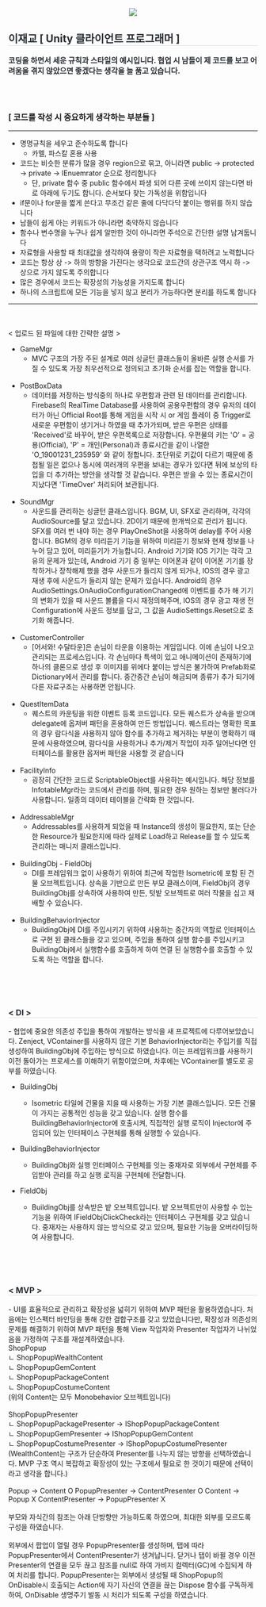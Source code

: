 <div align= "center">
    <img src="https://capsule-render.vercel.app/api?type=rounded&color=bbf1c9&height=120&text=Style%20참조용%20Code%20입니다&animation=fadeIn&fontColor=2a2727&fontSize=40" />
    </div>
    <div style="text-align: left;"> 
    <h2 style="border-bottom: 1px solid #d8dee4; color: #282d33;"> 이재교 [ Unity 클라이언트 프로그래머 ] </h2>  
    <div style="font-weight: 700; font-size: 15px; text-align: left; color: #282d33;">코딩을 하면서 세운 규칙과 스타일의 예시입니다. 협업 시 남들이 제 코드를 보고 어려움을 겪지 않았으면 좋겠다는 생각을 늘 품고 있습니다.</li> </div> 
    </div>

<br><br>
### [ 코드를 작성 시 중요하게 생각하는 부분들 ]
-----------------------
* 명명규칙을 세우고 준수하도록 합니다 <br>
  - 카멜, 파스칼 혼용 사용
* 코드는 비슷한 분류가 많을 경우 region으로 묶고, 아니라면 public -> protected -> private -> IEnuemrator 순으로 정리합니다 <br>
  - 단, private 함수 중 public 함수에서 파생 되어 다른 곳에 쓰이지 않는다면 바로 아래에 두기도 합니다. 순서보다 찾는 가독성을 위함입니다
* if문이나 for문을 짧게 쓴다고 무조건 같은 줄에 다닥다닥 붙이는 행위를 하지 않습니다
* 남들이 쉽게 아는 키워드가 아니라면 축약하지 않습니다
* 함수나 변수명을 누구나 쉽게 알만한 것이 아니라면 주석으로 간단한 설명 남겨둡니다
* 자료형을 사용할 때 최대값을 생각하여 용량이 작은 자료형을 택하려고 노력합니다
* 코드는 항상 상 -> 하의 방향을 가진다는 생각으로 코드간의 상관구조 역시 하 -> 상으로 가지 않도록 주의합니다
* 많은 경우에서 코드는 확장성의 가능성을 가지도록 합니다
* 하나의 스크립트에 모든 기능을 넣지 않고 분리가 가능하다면 분리를 하도록 합니다
---------------------
<br><br>
< 업로드 된 파일에 대한 간략한 설명 >
* GameMgr <br>
  - MVC 구조의 가장 주된 설계로 여러 싱글턴 클래스들이 올바른 실행 순서를 가질 수 있도록 가장 최우선적으로 정의되고 초기화 순서를 잡는 역할을 합니다.
<br><br>
* PostBoxData <br>
  - 데이터를 저장하는 방식중의 하나로 우편함과 관련 된 데이터를 관리합니다. Firebase의 RealTime Database를 사용하여 공용우편함의 경우
  유저의 데이터가 아닌 Official Root를 통해 게임을 시작 시 or 게임 플레이 중 Trigger로 새로운 우편함이 생기거나 하였을 때 추가가되며,
  받은 우편은 상태를 'Received'로 바꾸어, 받은 우편목록으로 저장합니다. 우편물의 키는 'O' = 공용(Official), 'P' = 개인(Personal)과
  종료시간을 같이 나열한 'O_19001231_235959' 와 같이 정합니다. 초단위로 키값이 다르기 때문에 중첩될 일은 없으나 동시에 여러개의 우편을 보내는
  경우가 있다면 뒤에 보상의 타입을 더 추가하는 방안을 생각할 것 같습니다. 우편은 받을 수 있는 종료시간이 지났다면 'TimeOver' 처리되어 보관됩니다.
<br><br>
* SoundMgr <br>
  - 사운드를 관리하는 싱글턴 클래스입니다. BGM, UI, SFX로 관리하며, 각각의 AudioSource를 달고 있습니다. 2D이기 때문에 한개씩으로 관리가 됩니다.
  SFX를 여러 번 내야 하는 경우 PlayOneShot을 사용하여 delay를 주어 사용합니다. BGM의 경우 미리듣기 기능을 위하여 미리듣기 정보와 현재 정보를
  나누어 담고 있어, 미리듣기가 가능합니다.
  Android 기기와 IOS 기기는 각각 고유의 문제가 있는데, Android 기기 중 일부는 이어폰과 같이 이어폰 기기를 장착하거나 장착해제 했을 경우
  사운드가 들리지 않게 되거나, IOS의 경우 광고 재생 후에 사운드가 들리지 않는 문제가 있습니다.
  Android의 경우 AudioSettings.OnAudioConfigurationChanged에 이벤트를 추가 해 기기의 변화가 있을 때 사운드 볼륨을 다시 재정의해주며,
  IOS의 경우 광고 재생 전 Configuration에 사운드 정보를 담고, 그 값을 AudioSettings.Reset으로 초기화 해줍니다.
<br><br>
* CustomerController <br>
  - [어서와! 수달타운]은 손님이 타운을 이용하는 게임입니다. 이에 손님이 나오고 관리되는 프로세스입니다. 각 손님마다 특색이 있고 애니메이션이 존재하기에
  하나의 클론으로 생성 후 이미지를 위에다 붙이는 방식은 불가하여 Prefab화로 Dictionary에서 관리를 합니다. 중간중간 손님이 해금되며 종류가 추가 되기에
  다른 자료구조는 사용하면 안됩니다.
<br><br>
* QuestItemData
  - 퀘스트의 카운팅을 위한 이벤트 등록 코드입니다. 모든 퀘스트가 상속을 받으며 delegate에 옵저버 패턴을 혼용하여 만든 방법입니다. 퀘스트라는 명확한 목표의 경우
  람다식을 사용하지 않아 함수를 추가하고 제거하는 부분이 명확하기 때문에 사용하였으며, 람다식을 사용하거나 추가/제거 작업이 자주 일어난다면
  인터페이스를 활용한 옵저버 패턴을 사용할 것 같습니다
<br><br>
* FacilityInfo <br>
  - 굉장히 간단한 코드로 ScriptableObject를 사용하는 예시입니다. 해당 정보를 InfotableMgr라는 코드에서 관리를 하며, 필요한 경우
  원하는 정보만 불러다가 사용합니다. 일종의 데이터 테이블을 간략화 한 것입니다.
<br><br>
* AddressableMgr <br>
  - Addressables를 사용하게 되었을 때 Instance의 생성이 필요한지, 또는 단순한 Resource가 필요한지에 따라 실제로 Load하고 Release를
    할 수 있도록 관리하는 매니저 클래스입니다.
<br><br>
* BuildingObj - FieldObj <br>
  - DI를 프레임워크 없이 사용하기 위하여 최근에 작업한 Isometric에 포함 된 건물 오브젝트입니다. 상속을 기반으로 만든 부모 클래스이며,
    FieldObj의 경우 BuildingObj를 상속하여 사용하여 만든, 텃밭 오브젝트로 여러 작물을 심고 재배할 수 있습니다.
<br><br>
* BuildingBehaviorInjector <br>
  - BuildingObj에 DI를 주입시키기 위하여 사용하는 중간자의 역할로 인터페이스로 구현 된 클래스들을 갖고 있으며, 주입을 통하여 실행 함수를
    주입시키고 BuildingObj에서 실행함수를 호출하게 하여 연결 된 실행함수를 호출할 수 있도록 하는 역할을 합니다.

<br><br><br>
<h3 style="border-bottom: 1px solid #d8dee4; color: #282d33;"> < DI > </h3>
- 협업에 중요한 의존성 주입을 통하여 개발하는 방식을 새 프로젝트에 다루어보았습니다. Zenject, VContainer를 사용하지 않은 기본 BehaviorInjector라는 주입기를
직접 생성하여 BuildingObj에 주입하는 방식으로 하였습니다. 이는 프레임워크를 사용하기 이전 돌아가는 프로세스를 이해하기 위함이었으며, 차후에는 VContainer를 별도로
공부를 하였습니다.

* BuildingObj <br>
  - Isometric 타일에 건물을 지을 때 사용하는 가장 기본 클래스입니다. 모든 건물이 가지는 공통적인 성능을 갖고 있습니다. 실행 함수를 BuildingBehaviorInjector에 호출시켜,
    직접적인 실행 로직이 Injector에 주입되어 있는 인터페이스 구현체를 통해 실행할 수 있습니다.

* BuildingBehaviorInjector <br>
  - BuildingObj와 실행 인터페이스 구현체를 잇는 중재자로 외부에서 구현체를 주입받아 관리를 하고 실행 로직을 구현체에 전달합니다.
 
* FieldObj <br>
  - BuildingObj를 상속받은 밭 오브젝트입니다. 밭 오브젝트만이 사용할 수 있는 기능을 위하여 IFieldObjClickCheck라는 인터페이스 구현체를 갖고 있습니다. 중재자는
    사용하지 않는 방식으로 갖고 있으며, 필요한 기능을 오버라이딩하여 사용합니다.

<br><br><br>
<h3 style="border-bottom: 1px solid #d8dee4; color: #282d33;"> < MVP > </h3>
- UI를 효율적으로 관리하고 확장성을 넓히기 위하여 MVP 패턴을 활용하였습니다. 처음에는 인스펙터 바인딩을 통해 강한 결합구조를 갖고 있었습니다만,
  확장성과 의존성의 문제를 해결하기 위하여 MVP 패턴을 통해 View 작업자와 Presenter 작업자가 나뉘었음을 가정하여 구조를 재설계하였습니다. <br>
  ShopPopup <br>
  ㄴ ShopPopupWealthContent <br>
  ㄴ ShopPopupGemContent <br>
  ㄴ ShopPopupPackageContent <br>
  ㄴ ShopPopupCostumeContent <br>
  (위의 Content는 모두 Monobehavior 오브젝트입니다)
<br><br>
  ShopPopupPresenter <br>
  ㄴ ShopPopupPackagePresenter -> IShopPopupPackageContent <br>
  ㄴ ShopPopupGemPresenter     -> IShopPopupGemContent <br>
  ㄴ ShopPopupCostumePresenter -> IShopPopupCostumePresenter <br>
  (WealthContent는 구조가 단순하여 Presenter를 나누지 않는 방향을 선택하였습니다. MVP 구조 역시 복잡하고 확장성이 있는 구조에서 필요로 한 것이기 때문에 선택이라고 생각을 합니다.)
<br><br>
  Popup   -> Content O       PopupPresenter   -> ContentPresenter O
  Content -> Popup X         ContentPresenter -> PopupPresenter X
<br><br>
  부모와 자식간의 참조는 아래 단방향만 가능하도록 하였으며, 최대한 외부를 모르도록 구성을 하였습니다.
<br><br>
  외부에서 팝업이 열릴 경우 PopupPresenter를 생성하며, 탭에 따라 PopupPresenter에서 ContentPresenter가 생겨납니다. 닫거나 탭이 바뀔 경우 이전 Presenter의
  연결을 모두 끊고 참조를 null로 하여 가비지 컬렉터(GC)에 수집되게 하여 처리를 합니다. PopupPresenter는 외부에서 생성될 때 ShopPopup의 OnDisable시 호출되는
  Action에 자기 자신의 연결을 끊는 Dispose 함수를 구독하게 하여, OnDisable 생명주기 발동 시 처리가 되도록 구성을 하였습니다.

  
    

